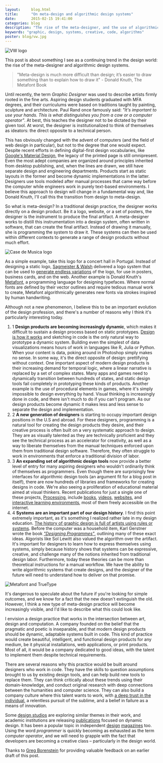 ```yaml
---
layout:     blog.html
title:      "On meta-design and algorithmic design systems"
date:       2015-02-15 19:41:00
categories: blog
description: "The rise of the meta-designer, and the use of algorithmic design systems."
keywords: "graphic, design, systems, creative, code, algorithms"
poster: blog/vw.jpg
---
```


<div class="wide-750">
  <img src="https://assets.runemadsen.com/blog/vw.jpg" alt="VW logo" />
</div>

This post is about something I see as a continuing trend in the design world: the rise of the meta-designer and algorithmic design systems.

> "Meta-design is much more difficult than design; it’s easier to draw something than to explain how to draw it" - Donald Knuth, The Metafont Book

Until recently, the term *Graphic Designer* was used to describe artists firmly rooted in the fine arts. Aspiring design students graduated with MFA degrees, and their curriculums were based on traditions taught by painting, sculpture and architecture. Paul Rand once famously said: *"It's important to use your hands. This is what distinguishes you from a cow or a computer operator"*. At best, this teaches the designer not to be dictated by their given tool. At worst, the designer is institutionalized to think of themselves as ideators: the direct opposite to a technical person. 

This has obviously changed with the advent of computers (and the field of web design in particular), but not to the degree that one would expect. Despite recent efforts in defining digital-first design vocabularies, like [Google's Material Design](http://www.google.com/design/spec/material-design/introduction.html), the legacy of the printed page is still omnipresent. Even the most adept companies are organized around principles inherited from desktop publishing, and, when the lines are drawn, we still have separate design and engineering departments. Products start as static layouts in the former and become dynamic implementations in the latter. Designers use tools modeled after manual processes that came way before the computer while engineers work in purely text-based environments. I believe this approach to design will change in a fundamental way and, like Donald Knuth, I'll call this the transition from design to meta-design.

So what is meta-design? In a traditional design practice, the designer works directly on a design product. Be it a logo, website, or a set of posters, the designer is the instrument to produce the final artifact. A meta-designer works to distill this instrumentation into a design system, often written in software, that can create the final artifact. Instead of drawing it manually, she is programming the system to draw it. These systems can then be used within different contexts to generate a range of design products without much effort.

<div class="wide-750">
  <img src="https://assets.runemadsen.com/blog/casa.jpg" alt="Case de Musica logo" />
</div>

As a simple example, take this logo for a concert hall in Portugal. Instead of designing a static logo, [Sagmeister & Walsh](http://www.sagmeisterwalsh.com/) delivered a logo system that can be used to [generate endless variations](http://www.sagmeisterwalsh.com/work/project/casa-da-musica-identity/) of the logo, for use in posters, business cards, and on the web. Another example is Donald Knuth's [Metafont](http://en.wikipedia.org/wiki/Metafont), a programming language for designing typefaces. Where normal fonts are defined by their vector outlines and require tedious manual work to create, Metafont algorithmically generates new fonts via strokes inspired by human handwriting.

Although not a new phenomenon, I believe this to be an important evolution of the design profession, and there's a number of reasons why I think it's particularly interesting today.

<ol class="bignums">

  <li>
    <span class="bignum">1</span>
    <strong>Design products are becoming increasingly dynamic</strong>, which makes it difficult to sustain a design process based on static prototypes. <a href="http://daringfireball.net/2012/02/walter_isaacson_steve_jobs">Design is how it works</a> and sketching in code is the only natural way to prototype a dynamic system. Building even the simplest of data visualizations means hours of work in languages like R, Julia or Python. When your content is data, poking around in Photoshop simply makes no sense. In some way, it's the direct opposite of design: prettifying without context. One important aspect of modern design products is their increasing demand for temporal logic, where a linear narrative is replaced by a set of complex states. Many apps and games need to dynamically transition between hundreds of states, and static design tools fail completely in prototyping these kinds of products. Another example is the use of procedural elements in games, where it's simply impossible to design everything by hand. Visual thinking is increasingly done in code, and there isn't much to do if you can't program. As our design products become dynamic it makes less and less sense to separate the design and implementation.
  </li>

  <li>
    <span class="bignum">2</span>
    <strong>A new generation of designers</strong> is starting to occupy important design positions in the U.S and abroad. For these designers, programming is a natural tool for creating the design products they desire, and their creative process is often built on a very systematic approach to design. They are as visually talented as they are technically proficient and they see the technical process as an accelerator for creativity, as well as a way to liberate themselves from the manual techniques enforced upon them from traditional design software. Therefore, they often struggle to work in environments that enforce a traditional division of labor.
  </li>
  
  <li>
    <span class="bignum">3</span>
    <strong>An expanding set of algorithmic design tools</strong> now provide a better level of entry for many aspiring designers who wouldn't ordinarily think of themselves as programmers. Even though there are surprisingly few interfaces for algorithmic design tools (an argument fit for a blog post in itself), there are now hundreds of libraries and frameworks for creating designs in code. We're also seeing a proliferation of educational material aimed at visual thinkers. Recent publications for just a single one of these projects, <a href="https://processing.org/">Processing</a>, include <a href="http://www.amazon.com/Processing-Programming-Handbook-Designers-Artists/dp/026202828X/ref=sr_1_6?s=books&amp;ie=UTF8&amp;qid=1406934187&amp;sr=1-6&amp;keywords=processing">books</a>, <a href="http://icm.shiffman.net/0.0/">videos</a>, <a href="http://natureofcode.com/book">websites</a>, and <a href="http://hello.processing.org/">interactive learning environments</a>, most of them freely accessible on the internet.
  </li>

  <li>
    <span class="bignum">4</span>
    <strong>Systems are an important part of our design history</strong>. I find this point extremely important, as it's something I realized rather late in my design education. <a href="http://printingcode.runemadsen.com/lecture-intro/">The history of graphic design is full of artists using rules or systems</a>. Before the computer was a household item, Karl Gerstner wrote the book <em><a href="https://runemadsen.com/blog/karl-gerstner-designing-programmes/">"Designing Programmes"</a></em>, outlining many of these exact ideas. Algorists like Sol Lewitt also valued the algorithm over the artifact. It's important for designers to learn how to express themselves using systems, simply because history shows that systems can be expressive, creative, and challenge many of the notions inherited from traditional design labor. Furthermore, today these theories can be more than theoretical instructions for a manual workflow. We have the ability to write algorithmic systems that create designs, and the designer of the future will need to understand how to deliver on that promise.
  </li>

</ol>

<div class="wide-750">
  <img src="https://assets.runemadsen.com/blog/metafont.jpg" alt="Metafont and TrueType" />
</div>

It's dangerous to speculate about the future if you're looking for simple outcomes, and we know for a fact that the new doesn't extinguish the old. However, I think a new type of meta-design practice will become increasingly visible, and I'd like to describe what this could look like.

I envision a design practice that works in the intersection between art, design and computation. A company founded on the belief that the pragmatic and poetic is inseparable, and that modern design products should be dynamic, adaptable systems built in code. This kind of practice would create beautiful, intelligent, and functional design products for any medium, be it physical installations, web applications, or print products. Most of all, it would be a company dedicated to good ideas, with the talent to implement them despite technical requirements. 

There are several reasons why this practice would be built around designers who work in code. They have the skills to question assumptions brought to us by existing design tools, and can help build new tools to replace them. They can think critically about these trends using their domain-knowledge, and conduct original research with deep connections between the humanities and computer science. They can also build a company culture where this talent wants to work, with [a deep trust in the individual](http://en.wikipedia.org/wiki/Bounded_rationality), a relentless pursuit of the sublime, and a belief in failure as a means of innovation.

Some [design studios](http://www.sagmeisterwalsh.com) are exploring similar themes in their work, and academic institutions are releasing [publications](https://runemadsen.com/blog/ulrike-felsing-dynamic-identities-in-cultural-and-public-contexts/) focused on dynamic design. It has been a popular topic in independent [design](http://www.dot-dot-dot.us/) [magazines](http://www.servinglibrary.org/) too. Using the word *programmer* is quickly becoming as exhausted as the term *computer operator*, and we will need to grapple with the fact that developers are becoming a creative class – particularly in the design world.

<div class="thanks"><p>Thanks to <a href="http://gregborenstein.com/">Greg Borenstein</a> for providing valuable feedback on an earlier draft of this post.</p></div>




